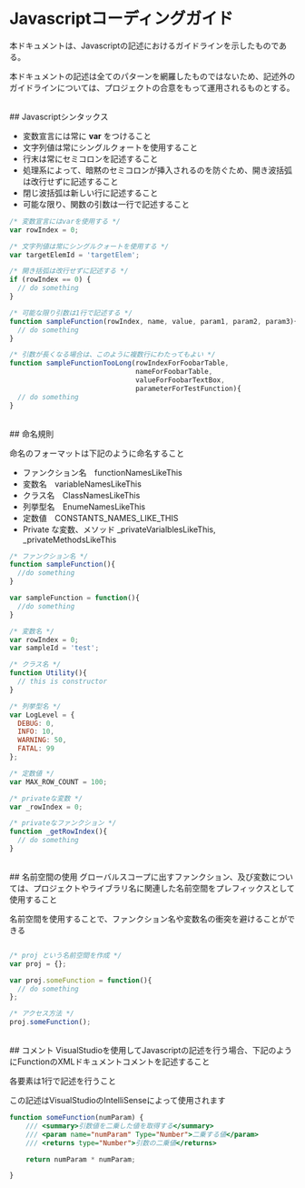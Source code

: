 # Javascriptコーディングガイド

本ドキュメントは、Javascriptの記述におけるガイドラインを示したものである。

本ドキュメントの記述は全てのパターンを網羅したものではないため、記述外のガイドラインについては、プロジェクトの合意をもって運用されるものとする。

<br>
## Javascriptシンタックス

* 変数宣言には常に **var** をつけること
* 文字列値は常にシングルクォートを使用すること
* 行末は常にセミコロンを記述すること
* 処理系によって、暗黙のセミコロンが挿入されるのを防ぐため、開き波括弧は改行せずに記述すること
* 閉じ波括弧は新しい行に記述すること
* 可能な限り、関数の引数は一行で記述すること

```js
/* 変数宣言にはvarを使用する */
var rowIndex = 0;

/* 文字列値は常にシングルクォートを使用する */
var targetElemId = 'targetElem';

/* 開き括弧は改行せずに記述する */
if (rowIndex == 0) {
  // do something
}

/* 可能な限り引数は1行で記述する */
function sampleFunction(rowIndex, name, value, param1, param2, param3){
  // do something
}

/* 引数が長くなる場合は、このように複数行にわたってもよい */
function sampleFunctionTooLong(rowIndexForFoobarTable,
                               nameForFoobarTable,
                               valueForFoobarTextBox,
                               parameterForTestFunction){
  // do something
}

```

<br>
## 命名規則

命名のフォーマットは下記のように命名すること

* ファンクション名　functionNamesLikeThis
* 変数名　variableNamesLikeThis
* クラス名　ClassNamesLikeThis
* 列挙型名　EnumeNamesLikeThis
* 定数値　CONSTANTS_NAMES_LIKE_THIS
* Private な変数、メソッド _privateVarialblesLikeThis, _privateMethodsLikeThis

```js
/* ファンクション名 */
function sampleFunction(){
  //do something
}

var sampleFunction = function(){
  //do something
}

/* 変数名 */
var rowIndex = 0;
var sampleId = 'test';

/* クラス名 */
function Utility(){
  // this is constructor
}

/* 列挙型名 */
var LogLevel = {
  DEBUG: 0,
  INFO: 10,
  WARNING: 50,
  FATAL: 99
};

/* 定数値 */
var MAX_ROW_COUNT = 100;

/* privateな変数 */
var _rowIndex = 0;

/* privateなファンクション */
function _getRowIndex(){
  // do something
}

```

<br>
## 名前空間の使用
グローバルスコープに出すファンクション、及び変数については、プロジェクトやライブラリ名に関連した名前空間をプレフィックスとして使用すること

名前空間を使用することで、ファンクション名や変数名の衝突を避けることができる

```js

/* proj という名前空間を作成 */
var proj = {};

var proj.someFunction = function(){
  // do something
};

/* アクセス方法 */
proj.someFunction();

```

<br>
## コメント
VisualStudioを使用してJavascriptの記述を行う場合、下記のようにFunctionのXMLドキュメントコメントを記述すること

各要素は1行で記述を行うこと

この記述はVisualStudioのIntelliSenseによって使用されます

```js
function someFunction(numParam) {
    /// <summary>引数値を二乗した値を取得する</summary>
    /// <param name="numParam" Type="Number">二乗する値</param>
    /// <returns type="Number">引数の二乗値</returns>

    return numParam * numParam;

}
```
